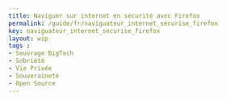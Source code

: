 ```yaml
---
title: Naviguer sur internet en sécurité avec Firefox
permalink: /guide/fr/naviguateur_internet_securise_firefox
key: naviguateur_internet_securise_firefox
layout: wip
tags :
- Seuvrage BigTech
- Sobriété
- Vie Privée
- Souveraineté
- Open Source
---
```


